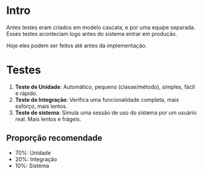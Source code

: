 # Intro

Antes testes eram criados em modelo cascata, e por uma equipe separada. Esses testes aconteciam logo antes do sistema entrar em produção.

Hoje eles podem ser feitos até antes da implementação.

# Testes

1. **Teste de Unidade**: Automático, pequeno (classe/método), simples, fácil e rápido.
2. **Teste de Integração**: Verifica uma funcionalidade completa, mais esforço, mais lentos.
3. **Teste de sistema**: Simula uma sessão de uso do sistema por um usuário real. Mais lentos e frágeis.

## Proporção recomendade 
- 70%: Unidade
- 20%: Integração
- 10%: Sistema